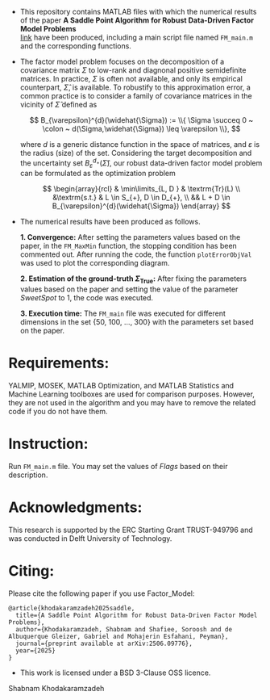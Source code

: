 - This repository contains MATLAB files with which the numerical results of the paper **A Saddle Point Algorithm for Robust Data-Driven Factor Model Problems**  
  [link](https://arxiv.org/abs/2506.09776) have been produced, including a main script file named `FM_main.m` and the corresponding functions. 

- The factor model problem focuses on the decomposition of a covariance matrix $\Sigma$ to low-rank and diagnonal positive semidefinite matrices. In practice, $\Sigma$ is 
  often not available, and only its empirical counterpart, $\widehat{\Sigma}$, is available. To robustify to this approximation error, a common practice is to consider a 
  family of covariance matrices in the vicinity of $\widehat{\Sigma}$ defined as
  
  $$ B_{\varepsilon}^{d}(\widehat{\Sigma}) := \\{ \Sigma \succeq 0 ~ \colon ~ d(\Sigma,\widehat{\Sigma}) \leq \varepsilon \\}, $$
  
  where $d$ is a generic distance function in the space of matrices, and $\varepsilon$ is the radius (size) of the set. Considering the target decomposition and the 
  uncertainty set $B_{\varepsilon}^{d_{+}}(\widehat{\Sigma})$, our robust data-driven factor model problem can be formulated as the optimization problem 
  
  $$ \begin{array}{rcl} 
		& \min\limits_{L, D } & \textrm{Tr}(L) \\
		&\textrm{s.t.} & L \in S_{+}, D \in D_{+}, \\
            	&& L + D \in B_{\varepsilon}^{d}(\widehat{\Sigma})
     \end{array} $$

- The numerical results have been produced as follows.

  **1. Convergence:** After setting the parameters values based on the paper, in the `FM_MaxMin` function, the stopping condition has been commented out. After
     running the code, the function `plotErrorObjVal` was used to plot the corresponding diagram. 

  **2. Estimation of the ground-truth $\Sigma_{\textrm{True}}$:** After fixing the parameters values based on the paper and setting the value of the parameter *SweetSpot* 
     to 1, the code was executed.

  **3. Execution time:** The `FM_main` file was executed for different dimensions in the set {50, 100, ..., 300} with the parameters set based on the paper.


# Requirements:

  YALMIP, MOSEK, MATLAB Optimization, and MATLAB Statistics and Machine Learning toolboxes are used for comparison purposes. However, they are not used in the algorithm
  and you may have to remove the related code if you do not have them.


# Instruction:

  Run `FM_main.m` file. You may set the values of *Flags* based on their description.


# Acknowledgments:

  This research is supported by the ERC Starting Grant TRUST-949796 and was conducted in Delft University of Technology.

# Citing:  

  Please cite the following paper if you use Factor_Model:

```
@article{khodakaramzadeh2025saddle,
  title={A Saddle Point Algorithm for Robust Data-Driven Factor Model Problems},
  author={Khodakaramzadeh, Shabnam and Shafiee, Soroosh and de Albuquerque Gleizer, Gabriel and Mohajerin Esfahani, Peyman},
  journal={preprint available at arXiv:2506.09776},
  year={2025}
}

```

- This work is licensed under a BSD 3-Clause OSS licence.


Shabnam Khodakaramzadeh






